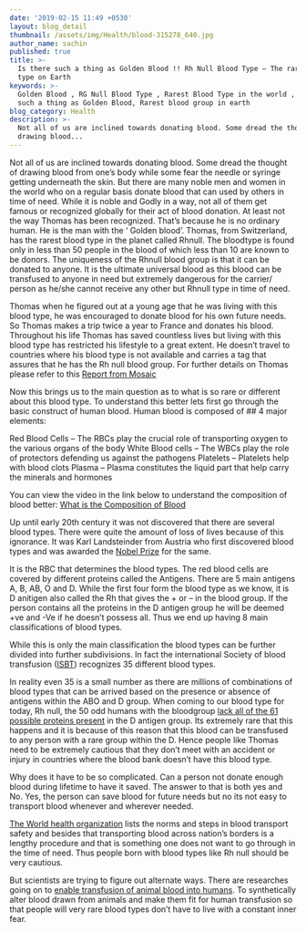 ```yaml
---
date: '2019-02-15 11:49 +0530'
layout: blog_detail
thumbnail: /assets/img/Health/blood-315278_640.jpg
author_name: sachin
published: true
title: >-
  Is there such a thing as Golden Blood !! Rh Null Blood Type – The rarest Blood
  type on Earth
keywords: >-
  Golden Blood , RG Null Blood Type , Rarest Blood Type in the world , Is there
  such a thing as Golden Blood, Rarest blood group in earth
blog_category: Health
description: >-
  Not all of us are inclined towards donating blood. Some dread the thought of
  drawing blood...
---
```


Not all of us are inclined towards donating blood. Some dread the thought of drawing blood from one’s body while some fear the needle or syringe getting underneath the skin. But there are many noble men and women in the world who on a regular basis donate blood that can used by others in time of need. While it is noble and Godly in a way, not all of them get famous or recognized globally for their act of blood donation. At least not the way Thomas has been recognized. That’s because he is no ordinary human. He is the man with the ‘ Golden blood’. Thomas, from Switzerland, has the rarest blood type in the planet called Rhnull. The bloodtype is found only in less than 50 people in the blood of which less than 10 are known to be donors. The uniqueness of the Rhnull blood group is that it can be donated to anyone. It is the ultimate universal blood as this blood can be transfused to anyone in need but extremely dangerous for the carrier/ person as he/she cannot receive any other but Rhnull type in time of need.

Thomas when he figured out at a young age that he was living with this blood type, he was encouraged to donate blood for his own future needs. So Thomas makes a trip twice a year to France and donates his blood. Throughout his life Thomas has saved countless lives but living with this blood type has restricted his lifestyle to a great extent. He doesn’t travel to countries where his blood type is not available and carries a tag that assures that he has the Rh null blood group. For further details on Thomas please refer to this [Report from Mosaic](https://mosaicscience.com/story/man-golden-blood/)

Now this brings us to the main question as to what is so rare or different about this blood type. To understand this better lets first go through the basic construct of human blood. Human blood is composed of ## 4 major elements:

Red Blood Cells – The RBCs play the crucial role of transporting oxygen to the various organs of the body
White Blood cells – The WBCs play the role of protectors defending us against the pathogens
Platelets – Platelets help with blood clots 
Plasma – Plasma constitutes the liquid part that help carry the minerals and hormones

You can view the video in the link below to understand the composition of blood better:
[What is the Composition of Blood](https://study.com/academy/lesson/what-is-the-composition-of-blood.html)

Up until early 20th century it was not discovered that there are several blood types. There were quite the amount of loss of lives because of this ignorance. It was Karl Landsteinder from Austria who first discovered blood types and was awarded the [Nobel Prize](https://www.nobelprize.org/prizes/medicine/1930/landsteiner/biographical/) for the same.

It is the RBC that determines the blood types. The red blood cells are covered by different proteins called the Antigens. There are 5 main antigens A, B, AB, O and D. While the first four form the blood type as we know, it is D anitigen also called the Rh that gives the + or – in the blood group. If the person contains all the proteins in the D antigen group he will be deemed +ve and -Ve if he doesn’t possess all. Thus we end up having 8 main classifications of blood types.

While this is only the main classification the blood types can be further divided into further subdivisions. In fact the international Society of blood transfusion ([ISBT](http://www.isbtweb.org/)) recognizes 35 different blood types. 

In reality even 35 is a small number as there are millions of combinations of blood types that can be arrived based on the presence or absence of antigens within the ABO and D group.
When coming to our blood type for today, Rh null, the 50 odd humans with the bloodgroup [lack all of the 61 possible proteins present](http://jpma.org.pk/article-details/2399?article_id=2399) in the D antigen group. Its extremely rare that this happens and it is because of this reason that this blood can be transfused to any person with a rare group within the D. Hence people like Thomas need to be extremely cautious that they don’t meet with an accident or injury in countries where the blood bank doesn’t have this blood type.

Why does it have to be so complicated. Can a person not donate enough blood during lifetime to have it saved. The answer to that is both yes and No. Yes, the person can save blood for future needs but no its not easy to transport blood whenever and wherever needed.

[The World health organization](https://www.who.int/bloodsafety/processing/cold_chain/en/) lists the norms and steps in blood transport safety and besides that transporting blood across nation’s borders is a lengthy procedure and that is something one does not want to go through in the time of need. Thus people born with blood types like Rh null should be very cautious.

But scientists are trying to figure out alternate ways. There are researches going on to [enable transfusion of animal blood into humans](https://geneticliteracyproject.org/2016/01/25/ape-human-pig-human-blood-donations-xenotransfusions-work/). To synthetically alter blood drawn from animals and make them fit for human transfusion so that people will very rare blood types don’t have to live with a constant inner fear. 
